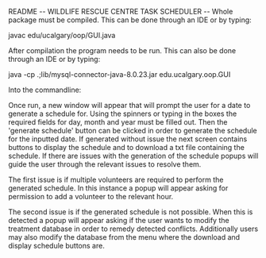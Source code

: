 README 
-- WILDLIFE RESCUE CENTRE TASK SCHEDULER --
Whole package must be compiled. This can be done through an IDE 
or by typing: 

javac edu/ucalgary/oop/GUI.java

After compilation the program needs to be run. This can also be 
done through an IDE or by typing:

java -cp .;lib/mysql-connector-java-8.0.23.jar edu.ucalgary.oop.GUI

Into the commandline: 

Once run, a new window will appear that will prompt the user for
a date to generate a schedule for.
Using the spinners or typing in the boxes the required fields for
day, month and year must be filled out. Then the 'generate schedule'
button can be clicked in order to generate the schedule for the 
inputted date. If generated without issue the next screen contains
buttons to display the schedule and to download a txt file containing 
the schedule. If there are issues with the generation of the schedule
popups will guide the user through the relevant issues to resolve them.

The first issue is if multiple volunteers are required to perform the 
generated schedule. In this instance a popup will appear asking for 
permission to add a volunteer to the relevant hour. 

The second issue is if the generated schedule is not possible. When this is detected a
popup will appear asking if the user wants to modify the treatment 
database in order to remedy detected conflicts. Additionally users
may also modify the database from the menu where the download and
display schedule buttons are.
